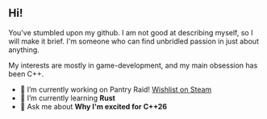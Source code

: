 ## Hi!

You've stumbled upon my github. I am not good at describing myself, so I will make it brief. I'm someone who can find unbridled passion in just about anything.

My interests are mostly in game-development, and my main obsession has been C++.

- 🔭 I’m currently working on Pantry Raid! [Wishlist on Steam](https://store.steampowered.com/app/3582510/Pantry_Raid)
- 🌱 I’m currently learning **Rust**
- 💬 Ask me about **Why I'm excited for C++26**


<!--
**wholivesinapineappleunderthesea/wholivesinapineappleunderthesea** is a ✨ _special_ ✨ repository because its `README.md` (this file) appears on your GitHub profile.

Here are some ideas to get you started:


- 🌱 I’m currently learning ...
- 👯 I’m looking to collaborate on ...
- 🤔 I’m looking for help with ...
- 💬 Ask me about ...
- 📫 How to reach me: ...
- 😄 Pronouns: ...
- ⚡ Fun fact: ...
-->
